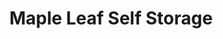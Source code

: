 ---
title: "Maple Leaf Self Storage"
url: /vancouver/maple-leaf-self-storage-commercial-drive/
shop: storage rental
---